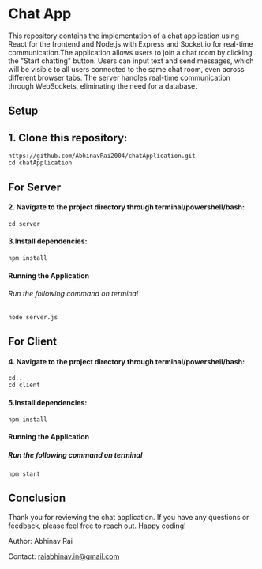 # Chat App

This repository contains the implementation of a chat application using React for the frontend and Node.js with Express and Socket.io for real-time communication.The application allows users to join a chat room by clicking the "Start chatting" button. Users can input text and send messages, which will be visible to all users connected to the same chat room, even across different browser tabs. The server handles real-time communication through WebSockets, eliminating the need for a database.

## Setup

## 1. Clone this repository:

`https://github.com/AbhinavRai2004/chatApplication.git`<br />
`cd chatApplication`

## For Server

#### 2. Navigate to the project directory through terminal/powershell/bash:

`cd server`

#### 3.Install dependencies:

`npm install`

#### Running the Application

###### Run the following command on terminal

`node server.js`

## For Client

#### 4. Navigate to the project directory through terminal/powershell/bash:

`cd..`<br />
`cd client`

#### 5.Install dependencies:

`npm install`

#### Running the Application

##### Run the following command on terminal

`npm start`

## Conclusion

Thank you for reviewing the chat application. If you have any questions or feedback, please feel free to reach out. Happy coding!

Author: Abhinav Rai

Contact: <raiabhinav.in@gmail.com>
